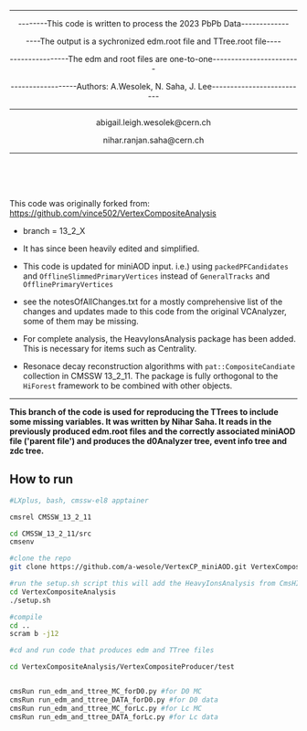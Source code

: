 ---------------------------------------------------------------------------------------------------------------
<p align="center"> --------This code is written to process the 2023 PbPb Data-------------</p>
<p align="center"> ----The output is a sychronized edm.root file and TTree.root file----</p>
<p align="center"> ----------------The edm and root files are one-to-one------------------------</p>
<p align="center"> ------------------Authors: A.Wesolek, N. Saha, J. Lee-------------------------- </p>

 ---------------------------------------------------------------------------------------------------------------- 
<p align="center"> abigail.leigh.wesolek@cern.ch </p>
<p align="center"> nihar.ranjan.saha@cern.ch </p>

----------------------------------------------------------------------------------------------------------------
  

  <br>
 <br>
 <br>
 
This code was originally forked from:
https://github.com/vince502/VertexCompositeAnalysis
 - branch = 13_2_X
- It has since been heavily edited and simplified.
- This code is updated for miniAOD input. i.e.) using ```packedPFCandidates``` and ```OfflineSlimmedPrimaryVertices``` instead of ```GeneralTracks``` and ```OfflinePrimaryVertices```
- see the notesOfAllChanges.txt for a mostly comprehensive list of the changes and updates made to this code from the original VCAnalyzer, some of them may be missing.
- For complete analysis, the HeavyIonsAnalysis package has been added. This is necessary for items such as Centrality.
    
- Resonace decay reconstruction algorithms with ```pat::CompositeCandiate``` collection in CMSSW 13_2_11. The package is fully orthogonal to the ```HiForest``` framework to be combined with other objects.

-----------------------------------------------------------
**This branch of the code is used for reproducing the TTrees to include some missing variables. It was written by Nihar Saha. 
  It reads in the previously produced edm.root files and the correctly associated miniAOD file ('parent file') and produces the d0Analyzer tree, event info tree and zdc tree.**



## How to run

```bash 
#LXplus, bash, cmssw-el8 apptainer

cmsrel CMSSW_13_2_11

cd CMSSW_13_2_11/src
cmsenv

#clone the repo
git clone https://github.com/a-wesole/VertexCP_miniAOD.git VertexCompositeAnalysis

#run the setup.sh script this will add the HeavyIonsAnalysis from CmsHI github that is needed for centrality 
cd VertexCompositeAnalysis
./setup.sh

#compile
cd ..
scram b -j12

#cd and run code that produces edm and TTree files 

cd VertexCompositeAnalysis/VertexCompositeProducer/test


cmsRun run_edm_and_ttree_MC_forD0.py #for D0 MC
cmsRun run_edm_and_ttree_DATA_forD0.py #for D0 data
cmsRun run_edm_and_ttree_MC_forLc.py #for Lc MC
cmsRun run_edm_and_ttree_DATA_forLc.py #for Lc data



```

